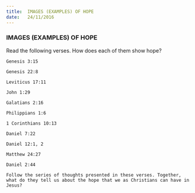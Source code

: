 ```yaml
---
title:  IMAGES (EXAMPLES) OF HOPE
date:   24/11/2016
---
```


### IMAGES (EXAMPLES) OF HOPE

Read the following verses. How does each of them show hope?

`Genesis 3:15`

`Genesis 22:8`

`Leviticus 17:11`

`John 1:29`

`Galatians 2:16`

`Philippians 1:6`

`1 Corinthians 10:13`

`Daniel 7:22`

`Daniel 12:1, 2`

`Matthew 24:27`

`Daniel 2:44`

`Follow the series of thoughts presented in these verses. Together, what do they tell us about the hope that we as Christians can have in Jesus?`
